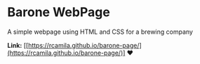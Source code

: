 # Barone WebPage 
A simple webpage using HTML and CSS for a brewing company 


**Link:** [[https://rcamila.github.io/barone-page/](https://rcamila.github.io/barone-page/)] ❤
